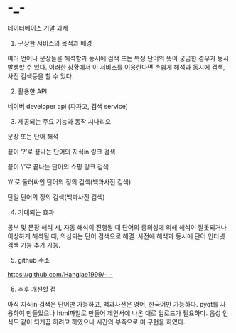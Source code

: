 # -_-
데이터베이스 기말 과제

1. 구상한 서비스의 목적과 배경

  여러 언어나 문장들을 해석함과 동시에 검색 또는 특정 단어의 뜻이 궁금한 경우가 동시 발생할 수 있다. 이러한 상황에서 이 서비스를 이용한다면 손쉽게 해석과 동시에 검색, 사전 검색등을 할   수 있다.

2. 활용한 API

  네이버 developer api (파파고, 검색 service)

3. 제공되는 주요 기능과 동작 시나리오

  문장 또는 단어 해석
  
  끝이 ‘?’로 끝나는 단어의 지식in 링크 검색
  
  끝이 ‘/’로 끝나는 단어의 쇼핑 링크 검색
  
  ‘//’로 둘러싸인 단어의 정의 검색(백과사전 검색)
  
  단일 단어의 정의 검색(백과사전 검색)

4. 기대되는 효과

  공부 및 문장 해석 시, 자동 해석이 진행될 때 단어의 중의성에 의해 해석이 잘못되거나 이상하게 해석될 때, 의심되는 단어 검색으로 해결.
  사전에 해석과 동시에 단어 인터넷 검색 기능 추가 가능.

5. github 주소

  https://github.com/Hangjae1999/-_-

6. 추후 개선할 점

  아직 지식in 검색은 단어만 가능하고, 백과사전은 영어, 한국어만 가능하다.
  pyqt를 사용하여 만들었으나 html파일로 만들어 제안서에 나온 대로 업로드가 필요하다.
  음성 인식도 같이 되게끔 하려고 하였으나 시간의 부족으로 미 구현을 하였다.
